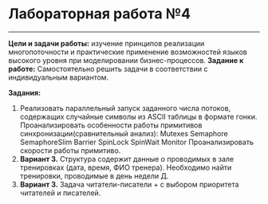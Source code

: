 # Лабораторная работа №4
---
__Цели и задачи работы:__ изучение принципов реализации многопоточности и практические применение возможностей языков высокого уровня при моделировании бизнес-процессов. 
__Задание к работе:__ Самостоятельно решить задачи в соответствии с индивидуальным вариантом.

__Задания:__
1. Реализовать параллельный запуск заданного числа потоков, содержащих случайные символы из ASCII таблицы в формате гонки. 
Проанализировать особенности работы примитивов синхронизации(сравнительный анализ): 
Mutexes 
Semaphore 
SemaphoreSlim 
Barrier 
SpinLock 
SpinWait 
Monitor 
Проанализировать скорости работы примитиво.
2. __Вариант 3.__ Структура содержит данные о проводимых в зале тренировках (дата, время, ФИО тренера). Необходимо найти тренировки, проводимые в день недели Д. 
3. __Вариант 3.__ Задача читатели-писатели + с выбором приоритета читателей и писателей.